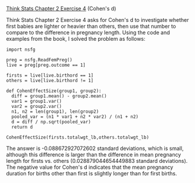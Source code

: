 [Think Stats Chapter 2 Exercise 4](http://greenteapress.com/thinkstats2/html/thinkstats2003.html#toc24) (Cohen's d)

Think Stats Chapter 2 Exercise 4 asks for Cohen's d to investigate whether first babies are lighter or heavier than others, then use that number to compare to the difference in pregnancy length.
Using the code and examples from the book, I solved the problem as follows:

    import nsfg
    
    preg = nsfg.ReadFemPreg()
    live = preg[preg.outcome == 1]
    
    firsts = live[live.birthord == 1]
    others = live[live.birthord != 1]
    
    def CohenEffectSize(group1, group2):
      diff = group1.mean() - group2.mean()
      var1 = group1.var()
      var2 = group2.var()
      n1, n2 = len(group1), len(group2)
      pooled_var = (n1 * var1 + n2 * var2) / (n1 + n2)
      d = diff / np.sqrt(pooled_var)
      return d
    
    CohenEffectSize(firsts.totalwgt_lb,others.totalwgt_lb)
    
The answer is -0.088672927072602 standard deviations, which is small, although this difference is larger than the difference in mean pregnancy length for firsts vs. others (0.028879044654449883 standard deviations).
The negative value for Cohen's d indicates that the mean pregnancy duration for births other than first is slightly longer than for first births.
